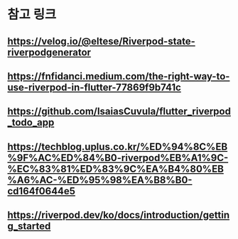 # 참고 링크

## https://velog.io/@eltese/Riverpod-state-riverpodgenerator

## https://fnfidanci.medium.com/the-right-way-to-use-riverpod-in-flutter-77869f9b741c

## https://github.com/IsaiasCuvula/flutter_riverpod_todo_app

## https://techblog.uplus.co.kr/%ED%94%8C%EB%9F%AC%ED%84%B0-riverpod%EB%A1%9C-%EC%83%81%ED%83%9C%EA%B4%80%EB%A6%AC-%ED%95%98%EA%B8%B0-cd164f0644e5

## https://riverpod.dev/ko/docs/introduction/getting_started